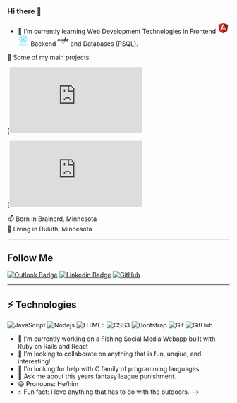 ### Hi there 👋

- 🌱 I’m currently learning Web Development Technologies in Frontend <img src="https://raw.githubusercontent.com/devicons/devicon/master/icons/angularjs/angularjs-original.svg" alt="angular-js" width="25" height="25" />  <img src="https://raw.githubusercontent.com/devicons/devicon/master/icons/react/react-original-wordmark.svg" alt="react" width="25" height="25" /> Backend <img src="https://raw.githubusercontent.com/devicons/devicon/master/icons/nodejs/nodejs-original-wordmark.svg" alt="nodejs" width="25" height="25" />
 and Databases (PSQL).

🚀 Some of my main projects:

[![ReadMe Card](https://github.com/jacknorquist/rails-react/blob/main/README.md)

[![ReadMe Card](https://github.com/jacknorquist/rails-react/blob/main/README.md)



<p> 
📫  Born in Brainerd, Minnesota
<br>
📌  Living in Duluth, Minnesota 
</p>

<hr>

## Follow Me


[![Outlook Badge](https://img.shields.io/badge/jack.norquist@outlook.com-c14438?style=flat-square&logo=Gmail&logoColor=white&link=mailto:jack.norquist@outlook.com)](mailto:jack.norquist@outlook.com)
[![Linkedin Badge](https://img.shields.io/badge/-jacknorquist-blue?style=flat-square&logo=Linkedin&logoColor=white&link=https://www.linkedin.com/in/jack-norquist/)](https://www.linkedin.com/in/jack-norquist/)
[![GitHub](https://img.shields.io/badge/-GitHub-181717?style=flat-square&logo=github&logoColor=white&link=https://github.com/jacknorquist)](https://github.com/jacknorquist)

<hr>

## ⚡ Technologies

![JavaScript](https://img.shields.io/badge/-JavaScript-black?style=flat-square&logo=javascript)
![Nodejs](https://img.shields.io/badge/-Nodejs-black?style=flat-square&logo=Node.js)
![HTML5](https://img.shields.io/badge/-HTML5-E34F26?style=flat-square&logo=html5&logoColor=white)
![CSS3](https://img.shields.io/badge/-CSS3-1572B6?style=flat-square&logo=css3)
![Bootstrap](https://img.shields.io/badge/-Bootstrap-563D7C?style=flat-square&logo=bootstrap)
![Git](https://img.shields.io/badge/-Git-black?style=flat-square&logo=git)
![GitHub](https://img.shields.io/badge/-GitHub-181717?style=flat-square&logo=github)


- 🔭 I’m currently working on a Fishing Social Media Webapp built with Ruby on Rails and React
- 👯 I’m looking to collaborate on anything that is fun, unqiue, and interesting!
- 🤔 I’m looking for help with C family of programming languages.
- 💬 Ask me about this years fantasy league punishment.
- 😄 Pronouns: He/him
- ⚡ Fun fact: I love anything that has to do with the outdoors.
-->

